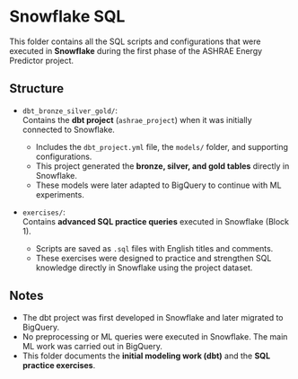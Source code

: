 # Snowflake SQL

This folder contains all the SQL scripts and configurations that were executed in **Snowflake** during the first phase of the ASHRAE Energy Predictor project.

## Structure

- `dbt_bronze_silver_gold/`:  
  Contains the **dbt project** (`ashrae_project`) when it was initially connected to Snowflake.  
  - Includes the `dbt_project.yml` file, the `models/` folder, and supporting configurations.  
  - This project generated the **bronze, silver, and gold tables** directly in Snowflake.  
  - These models were later adapted to BigQuery to continue with ML experiments.

- `exercises/`:  
  Contains **advanced SQL practice queries** executed in Snowflake (Block 1).  
  - Scripts are saved as `.sql` files with English titles and comments.  
  - These exercises were designed to practice and strengthen SQL knowledge directly in Snowflake using the project dataset.

## Notes
- The dbt project was first developed in Snowflake and later migrated to BigQuery.  
- No preprocessing or ML queries were executed in Snowflake. The main ML work was carried out in BigQuery.  
- This folder documents the **initial modeling work (dbt)** and the **SQL practice exercises**.
